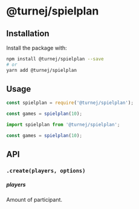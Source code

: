 # @turnej/spielplan

## Installation

Install the package with:

```sh
npm install @turnej/spielplan --save
# or
yarn add @turnej/spielplan
```

## Usage

```js
const spielplan = require('@turnej/spielplan');

const games = spielplan(10);
```

```js
import spielplan from '@turnej/spielplan';

const games = spielplan(10);
```

## API

### `.create(players, options)`

##### players

Amount of participant.
